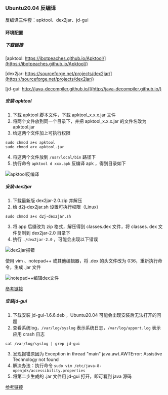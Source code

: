 ### Ubuntu20.04 反编译

反编译三件套：apktool、dex2jar、jd-gui



#### 环境配置

##### 下载链接

[apktool: https://ibotpeaches.github.io/Apktool/](https://ibotpeaches.github.io/Apktool/)

[dex2jar: https://sourceforge.net/projects/dex2jar/](https://sourceforge.net/projects/dex2jar/)

[jd-gui: http://java-decompiler.github.io/](http://java-decompiler.github.io/)

##### 安装 apktool

1. 下载 apktool 脚本文件，下载 apktool_x.x.x.jar 文件
2. 将两个文件放到同一个目录下，并把 apktool_x.x.x.jar 的文件名改为 apktool.jar
3. 给这两个文件加上可执行权限

~~~shell
sudo chmod a+x apktool
sudo chmod a+x apktool.jar
~~~

4. 将这两个文件放到 `/usr/local/bin` 路径下
5. 执行命令 `apktool d xxx.apk` 反编译 apk ，得到目录如下

 ![apktool反编译](/home/haospring/Documents/MyGithub/myNote/12_questions&solve/ubuntu20%E5%8F%8D%E7%BC%96%E8%AF%91apk.assets/apktool%E5%8F%8D%E7%BC%96%E8%AF%91.png)

##### 安装 dex2jar

1. 下载最新版 dex2jar-2.0.zip 并解压
2. 给 d2j-dex2jar.sh 设置可执行权限（Linux）

~~~shell
sudo chmod a+x d2j-dex2jar.sh
~~~

3. 将 app 后缀改为 zip 格式，解压得到 classes.dex 文件，将 classes. dex 文件复制到 dex2jar-2.0 目录下
4. 执行 `./dex2jar-2.0` ，可能会出现以下错误

 ![dex2jar报错](/home/haospring/Documents/MyGithub/myNote/12_questions&solve/ubuntu20%E5%8F%8D%E7%BC%96%E8%AF%91apk.assets/dex2jar%E6%8A%A5%E9%94%99.png)

使用 vim 、notepad++ 或其他编辑器，将 .dex 的头文件改为 036，重新执行命令，生成 .jar 文件

![notepad++编辑dex文件](/home/haospring/Documents/MyGithub/myNote/12_questions&solve/ubuntu20%E5%8F%8D%E7%BC%96%E8%AF%91apk.assets/notepad++%E7%BC%96%E8%BE%91dex%E6%96%87%E4%BB%B6.png) 

[参考链接](https://www.jianshu.com/p/55bf5f688e9a)

##### 安装jd-gui

1. 下载安装 jd-gui-1.6.6.deb ，Ubuntu20.04 可能会出现安装后无法打开的问题
2. 查看系统log，`/var/log/syslog` 表示系统日志，`/var/log/apport.log` 表示应用 crash 日志

~~~shell
cat /var/log/syslog | grep jd-gui
~~~

3. 发现报错原因为 Exception in thread "main" java.awt.AWTError: Assistive Technology not found
4. 解决办法：执行命令 `sudo vim /etc/java-8-openjdk/accessibility.properties`
5. 将第二步生成的 .jar 文件用 jd-gui 打开，即可看到 java 源码

[参考链接](https://blog.csdn.net/weixin_42361018/article/details/114745151)
